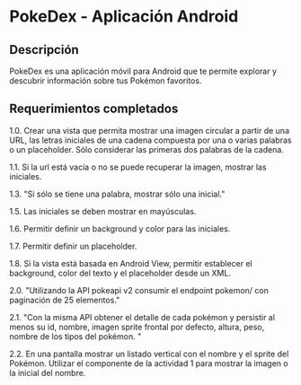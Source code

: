 # PokeDex - Aplicación Android

## Descripción
PokeDex es una aplicación móvil para Android que te permite explorar y descubrir información sobre 
tus Pokémon favoritos.

## Requerimientos completados
1.0. Crear una vista que permita mostrar una imagen circular a partir de una URL, las letras 
iniciales de una cadena compuesta por una o varias palabras o un placeholder. Sólo considerar las 
primeras dos palabras de la cadena.

1.1. Si la url está vacía o no se puede recuperar la imagen, mostrar las iniciales.

1.3. "Si sólo se tiene una palabra, mostrar sólo una inicial."

1.5. Las iniciales se deben mostrar en mayúsculas.

1.6. Permitir definir un background y color para las iniciales.

1.7. Permitir definir un placeholder.

1.8. Si la vista está basada en Android View, permitir establecer el background, color del texto y 
el placeholder desde un XML.

2.0. "Utilizando la API pokeapi v2 consumir el endpoint pokemon/ con paginación de 25 elementos."

2.1. "Con la misma API obtener el detalle de cada pokémon y persistir al menos su id, nombre, imagen
sprite frontal por defecto, altura, peso, nombre de los tipos del pokémon. "

2.2. En una pantalla mostrar un listado vertical con el nombre y el sprite del Pokémon. 
Utilizar el componente de la actividad 1 para mostrar la imagen o la inicial del nombre.